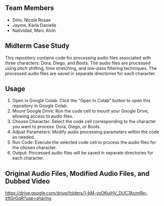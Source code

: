 ## Team Members
* Diño, Nicole Rosae 
* Jayme, Karla Danielle 
* Natividad, Marc Alvin

## Midterm Case Study
This repository contains code for processing audio files associated with three characters: Dora, Diego, and Boots. The audio files are processed using pitch shifting, time stretching, and low-pass filtering techniques. The processed audio files are saved in separate directories for each character.

## Usage
1. Open in Google Colab: Click the "Open In Colab" button to open this repository in Google Colab.
2. Mount Google Drive: Run the code cell to mount your Google Drive, allowing access to audio files.
3. Choose Character: Select the code cell corresponding to the character you want to process: Dora, Diego, or Boots.
4. Adjust Parameters: Modify audio processing parameters within the code as needed.
5. Run Code: Execute the selected code cell to process the audio files for the chosen character.
6. Output: Processed audio files will be saved in separate directories for each character.

## Original Audio Files, Modified Audio Files, and Dubbed Video
https://drive.google.com/drive/folders/1-bM-voDKujHV_DUC7AcmjRp-zftGrGqR?usp=sharing
